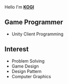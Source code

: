 Hello I'm **[KOGI](https://rrd0627.github.io)**

## Game Programmer

- Unity Client Programming


## Interest

- Problem Solving
- Game Design
- Design Pattern
- Computer Graphics
